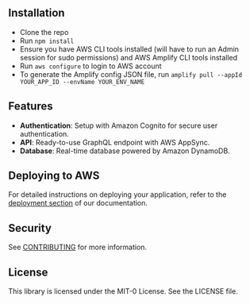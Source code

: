 ## Installation

- Clone the repo
- Run `npm install`
- Ensure you have AWS CLI tools installed (will have to run an Admin session for sudo permissions) and AWS Amplify CLI tools installed
- Run `aws configure` to login to AWS account
- To generate the Amplify config JSON file, run `amplify pull --appId YOUR_APP_ID --envName YOUR_ENV_NAME`


## Features

- **Authentication**: Setup with Amazon Cognito for secure user authentication.
- **API**: Ready-to-use GraphQL endpoint with AWS AppSync.
- **Database**: Real-time database powered by Amazon DynamoDB.

## Deploying to AWS

For detailed instructions on deploying your application, refer to the [deployment section](https://docs.amplify.aws/react/start/quickstart/#deploy-a-fullstack-app-to-aws) of our documentation.

## Security

See [CONTRIBUTING](CONTRIBUTING.md#security-issue-notifications) for more information.

## License

This library is licensed under the MIT-0 License. See the LICENSE file.